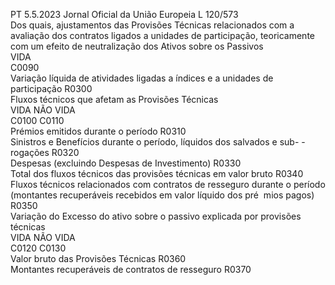 PT  5.5.2023 Jornal Oficial da União Europeia L 120/573  
Dos quais, ajustamentos das Provisões Técnicas relacionados com a avaliação dos contratos ligados a unidades 
de participação, teoricamente com um efeito de neutralização dos Ativos sobre os Passivos  
VIDA  
C0090  
Variação líquida de atividades ligadas a índices e a unidades de participação  R0300  
Fluxos técnicos que afetam as Provisões Técnicas  
VIDA  NÃO VIDA  
C0100  C0110  
Prémios emitidos durante o período  R0310  
Sinistros e Benefícios durante o período, líquidos dos salvados e sub- 
-rogações  R0320  
Despesas (excluindo Despesas de Investimento)  R0330  
Total dos fluxos técnicos das provisões técnicas em valor bruto  R0340  
Fluxos técnicos relacionados com contratos de resseguro durante o 
período (montantes recuperáveis recebidos em valor líquido dos pré ­
mios pagos)  R0350  
Variação do Excesso do ativo sobre o passivo explicada por provisões técnicas  
VIDA  NÃO VIDA  
C0120  C0130  
Valor bruto das Provisões Técnicas  R0360  
Montantes recuperáveis de contratos de resseguro  R0370